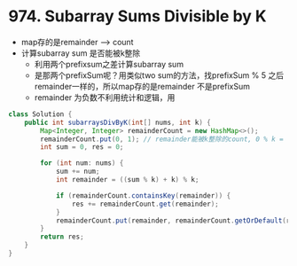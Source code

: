 # 974. Subarray Sums Divisible by K
- map存的是remainder --> count
- 计算subarray sum 是否能被k整除
    - 利用两个prefixsum之差计算subarray sum
    - 是那两个prefixSum呢？用类似two sum的方法，找prefixSum % 5 之后remainder一样的，所以map存的是remainder 不是prefixSum
    - remainder 为负数不利用统计和逻辑，用 


```java
class Solution {
    public int subarraysDivByK(int[] nums, int k) {
        Map<Integer, Integer> remainderCount = new HashMap<>();
        remainderCount.put(0, 1); // remainder能被k整除的count, 0 % k = 0, so remainder = 0, count = 1
        int sum = 0, res = 0;

        for (int num: nums) {
            sum += num;
            int remainder = ((sum % k) + k) % k;

            if (remainderCount.containsKey(remainder)) {
                res += remainderCount.get(remainder);
            }
            remainderCount.put(remainder, remainderCount.getOrDefault(remainder, 0)+1);
        }
        return res;
    }
}
```